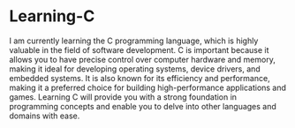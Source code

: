 # Learning-C

I am currently learning the C programming language, which is highly valuable in the field of software development. C is important because it allows you to have precise control over computer hardware and memory, making it ideal for developing operating systems, device drivers, and embedded systems. It is also known for its efficiency and performance, making it a preferred choice for building high-performance applications and games. Learning C will provide you with a strong foundation in programming concepts and enable you to delve into other languages and domains with ease.
